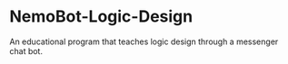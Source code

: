 # NemoBot-Logic-Design
An educational program that teaches logic design through a messenger chat bot.
